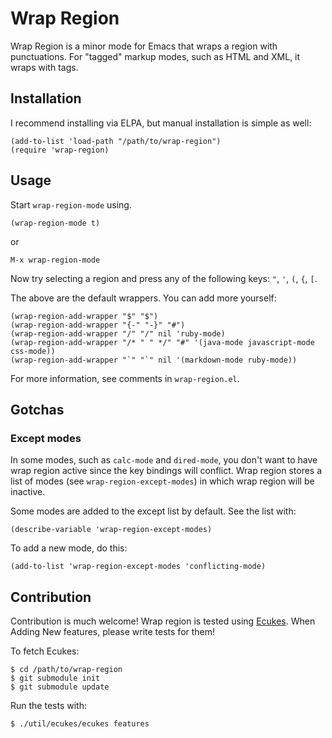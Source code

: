 # Wrap Region
Wrap Region is a minor mode for Emacs that wraps a region with
punctuations. For "tagged" markup modes, such as HTML and XML, it
wraps with tags.

## Installation
I recommend installing via ELPA, but manual installation is simple as well:

    (add-to-list 'load-path "/path/to/wrap-region")
    (require 'wrap-region)
    
## Usage
Start `wrap-region-mode` using.

    (wrap-region-mode t)
    
or

    M-x wrap-region-mode

Now try selecting a region and press any of the following keys: `"`, `'`, `(`, `{`, `[`.

The above are the default wrappers. You can add more yourself:

    (wrap-region-add-wrapper "$" "$")
    (wrap-region-add-wrapper "{-" "-}" "#")
    (wrap-region-add-wrapper "/" "/" nil 'ruby-mode)
    (wrap-region-add-wrapper "/* " " */" "#" '(java-mode javascript-mode css-mode))
    (wrap-region-add-wrapper "`" "`" nil '(markdown-mode ruby-mode))


For more information, see comments in `wrap-region.el`.

## Gotchas

### Except modes
In some modes, such as `calc-mode` and `dired-mode`, you don't want to
have wrap region active since the key bindings will
conflict. Wrap region stores a list of modes (see
`wrap-region-except-modes`) in which wrap region will be inactive.

Some modes are added to the except list by default. See the list with:

    (describe-variable 'wrap-region-except-modes)
    
To add a new mode, do this:

    (add-to-list 'wrap-region-except-modes 'conflicting-mode)

## Contribution
Contribution is much welcome! Wrap region is tested using [Ecukes](http://ecukes.info). When
Adding New features, please write tests for them!

To fetch Ecukes:

    $ cd /path/to/wrap-region
    $ git submodule init
    $ git submodule update
    
Run the tests with:

    $ ./util/ecukes/ecukes features
